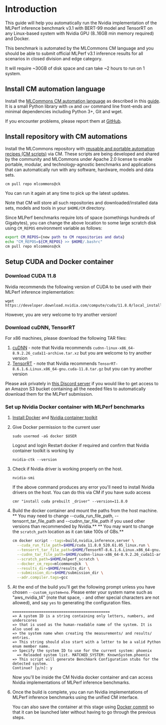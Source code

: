 # Introduction

This guide will help you automatically run the Nvidia implementation of the MLPerf inference benchmark v3.1 
with BERT-99 model and TensorRT on any Linux-based system with Nvidia GPU (8..16GB min memory required)
and Docker.

This benchmark is automated by the MLCommons CM language and you should be able to submit official MLPerf v3.1 inference results
for all scenarios in closed division and edge category.

It will require ~30GB of disk space and can take ~2 hours to run on 1 system.


## Install CM automation language

Install the [MLCommons CM automation language](https://doi.org/10.5281/zenodo.8105339) as described in this [guide](../../../docs/installation.md). 
It is a small Python library with `cm` and `cmr` command line front-ends and minimal dependencies including Python 3+, Git and wget.

If you encounter problems, please report them at [GitHub](https://github.com/mlcommons/ck/issues).


## Install repository with CM automations

Install the MLCommons repository with [reusable and portable automation recipes (CM scripts)](https://github.com/mlcommons/ck/tree/master/cm-mlops/script) via CM.
These scripts are being developed and shared by the community and MLCommons under Apache 2.0 license 
to enable portable, modular, and technology-agnostic benchmarks and applications 
that can automatically run with any software, hardware, models and data sets.

```bash
cm pull repo mlcommons@ck
```

You can run it again at any time to pick up the latest updates.

Note that CM will store all such repositories and downloaded/installed data sets, models and tools
in your `$HOME/CM` directory. 

Since MLPerf benchmarks require lots of space (somethings hundreds of Gigabytes), 
you can change the above location to some large scratch disk using `CM_REPOS` 
environment variable as follows:

```bash
export CM_REPOS={new path to CM repositories and data}
echo "CM_REPOS=${CM_REPOS} >> $HOME/.bashrc"
cm pull repo mlcommons@ck
```



## Setup CUDA and Docker container

### Download CUDA 11.8

Nvidia recommends the following version of CUDA to be used with their MLPerf inference implementation:

```
wget https://developer.download.nvidia.com/compute/cuda/11.8.0/local_installers/cuda_11.8.0_520.61.05_linux.run
```

However, you are very welcome to try another version!

### Download cuDNN, TensorRT

For x86 machines, please download the following TAR files:
1. [cuDNN](https://developer.nvidia.com/cudnn) - note that Nvidia recommends `cudnn-linux-x86_64-8.9.2.26_cuda11-archive.tar.xz`
   but you are welcome to try another version
2. [TensorRT](https://developer.nvidia.com/tensorrt) - note that Nvidia recommends `TensorRT-8.6.1.6.Linux.x86_64-gnu.cuda-11.8.tar.gz`
   but you can try another version

Please ask privately in [this Discord server](https://discord.gg/y7hupJsUNb) if you would like to get access 
to an Amazon S3 bucket containing all the needed files to automatically download them for the MLPerf submission. 


### Set up Nvidia Docker container with MLPerf benchmarks

1. [Install Docker](https://docs.docker.com/engine/install/) and [Nvidia container toolkit](https://docs.nvidia.com/datacenter/cloud-native/container-toolkit/latest/install-guide.html)
     
2. Give Docker permission to the current user
     ```
     sudo usermod -aG docker $USER
     ```
     Logout and login
     Restart docker if required and confirm that Nvidia container toolkit is working by
     ```
     nvidia-ctk --version
     ```

3. Check if Nvidia driver is working properly on the host. 
     ```
     nvidia-smi
     ```
     If the above command produces any error you'll need to install Nvidia drivers on the host. You can do this via CM if you have sudo access
     ```
     cmr "install cuda prebuilt _driver" --version=11.8.0
     ```


4. Build the docker container and mount the paths from the host machine.
    ** You may need to change --cuda_run_file_path, --tensorrt_tar_file_path and --cudnn_tar_file_path if you used other versions than recommended by Nvidia.**
    ** You may want to change the `scratch_path` location as it can take 100s of GBs.**
    ```bash
    cm docker script --tags=build,nvidia,inference,server \
      --cuda_run_file_path=$HOME/cuda_11.8.0_520.61.05_linux.run \
      --tensorrt_tar_file_path=$HOME/TensorRT-8.6.1.6.Linux.x86_64-gnu.cuda-11.8.tar.gz \
      --cudnn_tar_file_path=$HOME/cudnn-linux-x86_64-8.9.2.26_cuda11-archive.tar.xz \
      --scratch_path=$HOME/mlperf_scratch \
      --docker_cm_repo=mlcommons@ck  \
      --results_dir=$HOME/results_dir \
      --submission_dir=$HOME/submission_dir \
      --adr.compiler.tags=gcc
    ```

5. At the end of the build you'll get the following prompt unless you have chosen `--custom_system=no`. 
   Please enter your system name such as "aws_nvidia_t4" (note that space, `-` and other special characters are not allowed),
   and say `yes` to generating the configuration files.

    ```
    ============================================
    => A system ID is a string containing only letters, numbers, and underscores
    => that is used as the human-readable name of the system. It is also used as
    => the system name when creating the measurements/ and results/ entries.
    => This string should also start with a letter to be a valid Python enum member name.
    => Specify the system ID to use for the current system: phoenix
      => Reloaded system list. MATCHED_SYSTEM: KnownSystem.phoenix
    => This script will generate Benchmark Configuration stubs for the detected system.
    Continue? [y/n]: y
    ```
    Now you'll be inside the CM Nvidia docker container and can access Nvidia implementations of MLPerf inference benchmarks.

6. Once the build is complete, you can run Nvidia implementations of MLPerf inference benchmarks
   using the unified CM interface.

   You can also save the container at this stage using [Docker commit](https://docs.docker.com/engine/reference/commandline/commit/) 
   so that it can be launched later without having to go through the previous steps.





